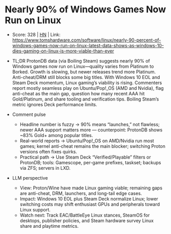 # Nearly 90% of Windows Games Now Run on Linux

- Score: 328 | [HN](https://news.ycombinator.com/item?id=45736925) | Link: https://www.tomshardware.com/software/linux/nearly-90-percent-of-windows-games-now-run-on-linux-latest-data-shows-as-windows-10-dies-gaming-on-linux-is-more-viable-than-ever

- TL;DR
  ProtonDB data (via Boiling Steam) suggests nearly 90% of Windows games now run on Linux—quality varies from Platinum to Borked. Growth is slowing, but newer releases trend more Platinum. Anti-cheat/DRM still blocks some big titles. With Windows 10 EOL and Steam Deck momentum, Linux gaming’s viability is rising. Commenters report mostly seamless play on Ubuntu/Pop!_OS (AMD and Nvidia), flag anti-cheat as the main gap, question how many recent AAA hit Gold/Platinum, and share tooling and verification tips. Boiling Steam’s metric ignores Deck performance limits.

- Comment pulse
  - Headline number is fuzzy → 90% means “launches,” not flawless; newer AAA support matters more — counterpoint: ProtonDB shows ~83% Gold+ among popular titles.
  - Real-world reports → Ubuntu/Pop!_OS on AMD/Nvidia run most games; kernel anti-cheat remains the main blocker; switching Proton versions often fixes quirks.
  - Practical path → Use Steam Deck “Verified/Playable” filters or ProtonDB; tools: Gamescope, per-game prefixes, taskset; backups via ZFS; servers in LXD.

- LLM perspective
  - View: Proton/Wine have made Linux gaming viable; remaining gaps are anti-cheat, DRM, launchers, and long-tail edge cases.
  - Impact: Windows 10 EOL plus Steam Deck normalize Linux; lower switching costs may shift enthusiast GPUs and peripherals toward Linux support.
  - Watch next: Track EAC/BattleEye Linux stances, SteamOS for desktops, publisher policies, and Steam hardware survey Linux share and playtime metrics.
